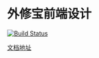 # 外修宝前端设计

[![Build Status](https://travis-ci.org/weihongyu12/waixiubao-fe-document.svg?branch=master)](https://travis-ci.org/weihongyu12/waixiubao-fe-document)

[文档地址](https://weihongyu12.github.io/)
